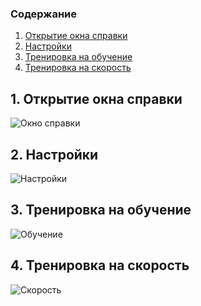 ### Содержание
1. [Открытие окна справки](#1) <br>
2. [Настройки](#2) <br>
3. [Тренировка на обучение](#3)<br>
4. [Тренировка на скорость](#3)<br>

## 1. Открытие окна справки <a name="1"></a>
![Окно справки](https://github.com/Homak623/tritpo/blob/master/Diagrams/Sequence/Reference.png) <br/>

## 2. Настройки <a name="2"></a>
![Настройки](https://github.com/Homak623/tritpo/blob/master/Diagrams/Sequence/Settings.png) <br/>

## 3. Тренировка на обучение <a name="3"></a>
![Обучение](https://github.com/Homak623/tritpo/blob/master/Diagrams/Sequence/TrainingForLearning.png) <br/>

## 4. Тренировка на скорость <a name="4"></a>
![Скорость](https://github.com/Homak623/tritpo/blob/master/Diagrams/Sequence/TrainingForSpeed.png) <br/>
